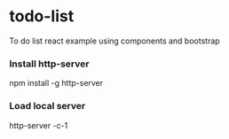 # todo-list
To do list react example using components and bootstrap

### Install http-server
npm install -g http-server

### Load local server
http-server -c-1
